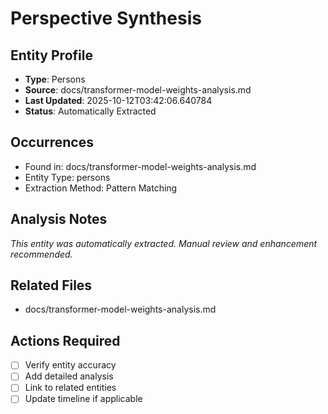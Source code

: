 # Perspective Synthesis

## Entity Profile
- **Type**: Persons
- **Source**: docs/transformer-model-weights-analysis.md
- **Last Updated**: 2025-10-12T03:42:06.640784
- **Status**: Automatically Extracted

## Occurrences
- Found in: docs/transformer-model-weights-analysis.md
- Entity Type: persons
- Extraction Method: Pattern Matching

## Analysis Notes
*This entity was automatically extracted. Manual review and enhancement recommended.*

## Related Files
- docs/transformer-model-weights-analysis.md

## Actions Required
- [ ] Verify entity accuracy
- [ ] Add detailed analysis
- [ ] Link to related entities
- [ ] Update timeline if applicable
